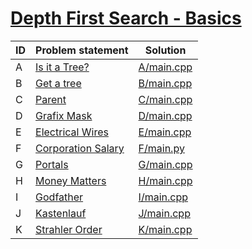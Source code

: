 # [Depth First Search - Basics](https://www.e-olymp.com/en/contests/9116)



| ID | Problem statement                                                             | Solution                 |
|----|-------------------------------------------------------------------------------|--------------------------|
| A  | [Is it a Tree?](https://www.e-olymp.com/en/contests/9116/problems/79185)      | [A/main.cpp](A/main.cpp) |
| B  | [Get a tree](https://www.e-olymp.com/en/contests/9116/problems/79186)         | [B/main.cpp](B/main.cpp) |
| C  | [Parent](https://www.e-olymp.com/en/contests/9116/problems/79187)             | [C/main.cpp](C/main.cpp) |
| D  | [Grafix Mask](https://www.e-olymp.com/en/contests/9116/problems/79188)        | [D/main.cpp](D/main.cpp) |
| E  | [Electrical Wires](https://www.e-olymp.com/en/contests/9116/problems/79189)   | [E/main.cpp](E/main.cpp) |
| F  | [Corporation Salary](https://www.e-olymp.com/en/contests/9116/problems/79190) | [F/main.py](F/main.py)   |
| G  | [Portals](https://www.e-olymp.com/en/contests/9116/problems/79191)            | [G/main.cpp](G/main.cpp) |
| H  | [Money Matters](https://www.e-olymp.com/en/contests/9116/problems/79192)      | [H/main.cpp](H/main.cpp) |
| I  | [Godfather](https://www.e-olymp.com/en/contests/9116/problems/79193)          | [I/main.cpp](I/main.cpp) |
| J  | [Kastenlauf](https://www.e-olymp.com/en/contests/9116/problems/79194)         | [J/main.cpp](J/main.cpp) |
| K  | [Strahler Order](https://www.e-olymp.com/en/contests/9116/problems/79195)     | [K/main.cpp](K/main.cpp) |

